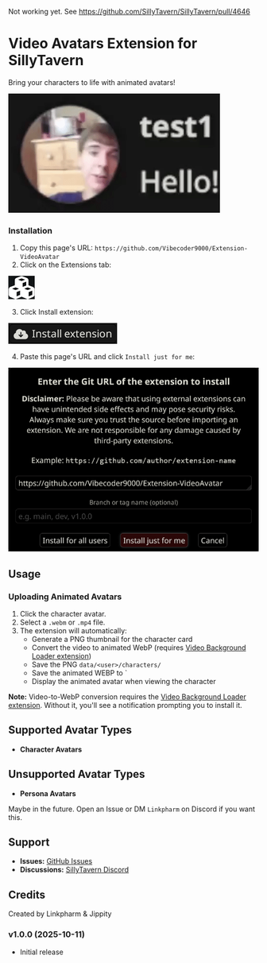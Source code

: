 Not working yet. See https://github.com/SillyTavern/SillyTavern/pull/4646

# Video Avatars Extension for SillyTavern

Bring your characters to life with animated avatars!

![GIF](README/GIF.gif)

### Installation

1. Copy this page's URL: `https://github.com/Vibecoder9000/Extension-VideoAvatar`
2. Click on the Extensions tab:

![Step 2](README/Step2.png)

3. Click Install extension:

![Step 3](README/Step3.png)

4. Paste this page's URL and click `Install just for me`:

![Step 4](README/Step4.png)

## Usage

### Uploading Animated Avatars

1. Click the character avatar.
2. Select a `.webm` or `.mp4` file.
3. The extension will automatically:
   - Generate a PNG thumbnail for the character card
   - Convert the video to animated WebP (requires [Video Background Loader extension](https://github.com/SillyTavern/Extension-VideoBackgroundLoader))
   - Save the PNG `data/<user>/characters/`
   - Save the animated WEBP to `
   - Display the animated avatar when viewing the character

**Note:** Video-to-WebP conversion requires the [Video Background Loader extension](https://github.com/SillyTavern/Extension-VideoBackgroundLoader). Without it, you'll see a notification prompting you to install it.

## Supported Avatar Types

- **Character Avatars**

## Unsupported Avatar Types

- **Persona Avatars**

Maybe in the future. Open an Issue or DM `Linkpharm` on Discord if you want this.

## Support

- **Issues:** [GitHub Issues](https://github.com/Vibecoder9000/Extension-VideoAvatar/issues)
- **Discussions:** [SillyTavern Discord](https://discord.gg/sillytavern)

## Credits

Created by Linkpharm & Jippity

### v1.0.0 (2025-10-11)
- Initial release
